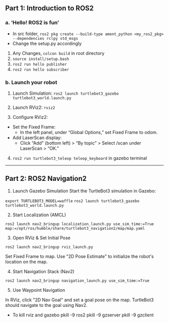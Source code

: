 ## Part 1: Introduction to ROS2

### a. ‘Hello! ROS2 is fun’

- In src folder, `ros2 pkg create --build-type ament_python <my_ros2_pkg> --dependencies rclpy std_msgs`
- Change the setup.py accordingly

1. Any Changes, `colcon build` in root directory
2. `source install/setup.bash`
3. `ros2 run hello publisher`
4. `ros2 run hello subscriber`


### b. Launch your robot

1. Launch Simulation:
   `ros2 launch turtlebot3_gazebo turtlebot3_world.launch.py`

2. Launch RViz2:
   `rviz2`

3. Configure RViz2:
- Set the Fixed Frame:
    - In the left panel, under “Global Options,” set Fixed Frame to odom.
- Add LaserScan display:
    - Click “Add” (bottom left) > “By topic” > Select /scan under LaserScan > “OK.”

4. `ros2 run turtlebot3_teleop teleop_keyboard` in gazebo terminal
   

-----
## Part 2: ROS2 Navigation2

1. Launch Gazebo Simulation
Start the TurtleBot3 simulation in Gazebo:

`export TURTLEBOT3_MODEL=waffle`
`ros2 launch turtlebot3_gazebo turtlebot3_world.launch.py`

2. Start Localization (AMCL)

`ros2 launch nav2_bringup localization_launch.py use_sim_time:=True map:=/opt/ros/humble/share/turtlebot3_navigation2/map/map.yaml`


3. Open RViz & Set Initial Pose

`ros2 launch nav2_bringup rviz_launch.py`

Set Fixed Frame to map.
Use "2D Pose Estimate" to initialize the robot's location on the map.

4. Start Navigation Stack (Nav2)

`ros2 launch nav2_bringup navigation_launch.py use_sim_time:=True`

5. Use Waypoint Navigation

In RViz, click "2D Nav Goal" and set a goal pose on the map.
TurtleBot3 should navigate to the goal using Nav2.

- To kill rviz and gazebo
pkill -9 ros2
pkill -9 gzserver
pkill -9 gzclient
